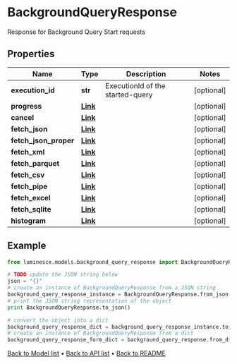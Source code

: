 # BackgroundQueryResponse

Response for Background Query Start requests

## Properties
Name | Type | Description | Notes
------------ | ------------- | ------------- | -------------
**execution_id** | **str** | ExecutionId of the started-query | [optional] 
**progress** | [**Link**](Link.md) |  | [optional] 
**cancel** | [**Link**](Link.md) |  | [optional] 
**fetch_json** | [**Link**](Link.md) |  | [optional] 
**fetch_json_proper** | [**Link**](Link.md) |  | [optional] 
**fetch_xml** | [**Link**](Link.md) |  | [optional] 
**fetch_parquet** | [**Link**](Link.md) |  | [optional] 
**fetch_csv** | [**Link**](Link.md) |  | [optional] 
**fetch_pipe** | [**Link**](Link.md) |  | [optional] 
**fetch_excel** | [**Link**](Link.md) |  | [optional] 
**fetch_sqlite** | [**Link**](Link.md) |  | [optional] 
**histogram** | [**Link**](Link.md) |  | [optional] 

## Example

```python
from luminesce.models.background_query_response import BackgroundQueryResponse

# TODO update the JSON string below
json = "{}"
# create an instance of BackgroundQueryResponse from a JSON string
background_query_response_instance = BackgroundQueryResponse.from_json(json)
# print the JSON string representation of the object
print BackgroundQueryResponse.to_json()

# convert the object into a dict
background_query_response_dict = background_query_response_instance.to_dict()
# create an instance of BackgroundQueryResponse from a dict
background_query_response_form_dict = background_query_response.from_dict(background_query_response_dict)
```
[Back to Model list](../README.md#documentation-for-models) &#8226; [Back to API list](../README.md#documentation-for-api-endpoints) &#8226; [Back to README](../README.md)


